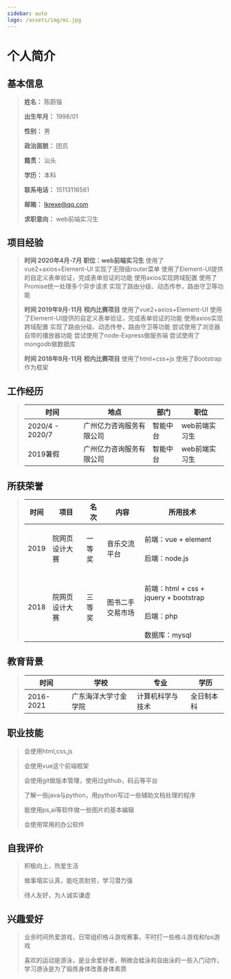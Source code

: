 ```yaml
---
sidebar: auto
logo: /assets/img/mi.jpg
---
```


# 个人简介



## 基本信息

> **姓名：** 陈蔚锴  
>
> **出生年月：** 1998/01      
>
> **性别：** 男  
>
> **政治面貌：** 团员       
>
> **籍贯：** 汕头    
>
> **学历：** 本科  
>
> **联系电话：** 15113116561    
>
> **邮箱：** lkrexe@qq.com
>
> **求职意向：** web前端实习生

## 项目经验
> **时间 2020年4月-7月**
> **职位：web前端实习生**
> 使用了vue2+axios+Element-UI
> 实现了无限级router菜单
> 使用了Element-UI提供的自定义表单验证，完成表单验证的功能
> 使用axios实现跨域配置
> 使用了Promise统一处理多个异步请求
> 实现了路由分级、动态传参，路由守卫等功能
>
> **时间 2019年9月-11月**
> **校内比赛项目**
> 使用了vue2+axios+Element-UI
> 使用了Element-UI提供的自定义表单验证，完成表单验证的功能
> 使用axios实现跨域配置
> 实现了路由分级、动态传参，路由守卫等功能
> 尝试使用了浏览器自带的播放器功能
> 尝试使用了node-Express做服务端
> 尝试使用了mongodb做数据库
>
> **时间 2018年9月-11月**
> **校内比赛项目**
> 使用了html+css+js
> 使用了Bootstrap作为框架

## 工作经历

> | 时间              | 地点                     | 部门     | 职位              |
> | ----------------- | ------------------------ | -------- | ---------------- |
> | 2020/4 - 2020/7   | 广州亿力咨询服务有限公司 | 智能中台 | web前端实习生 |
> | 2019暑假          | 广州亿力咨询服务有限公司 | 智能中台 | web前端实习生     |




## 所获荣誉

> | 时间 | 项目           | 名次   | 内容             | 所用技术                                                     |
> | ---- | -------------- | ------ | ---------------- | ------------------------------------------------------------ |
> | 2019 | 院网页设计大赛 | 一等奖 | 音乐交流平台     | <br />前端：vue + element<br /><br />后端：node.js<br /><br />|
> | 2018 | 院网页设计大赛 | 三等奖 | 图书二手交易市场 | <br />前端：html + css + jquery + bootstrap<br /><br />后端：php<br /><br />数据库：mysql |


## 教育背景

> | 时间      | 学校                 | 专业             | 学历       |
> | --------- | -------------------- | ---------------- | ---------- |
> | 2016-2021 | 广东海洋大学寸金学院 | 计算机科学与技术 | 全日制本科 |



## 职业技能

> 会使用html,css,js
>
> 会使用vue这个前端框架
>
> 会使用git做版本管理，使用过github，码云等平台
>
> 了解一些java与python，用python写过一些辅助文档处理的程序
>
> 能使用ps,ai等软件做一些图片的基本编辑
>
> 会使用常用的办公软件

##  自我评价

> 积极向上，热爱生活
>
> 做事塌实认真，能吃苦耐劳，学习潜力强
>
> 待人友好，为人诚实谦虚

## 兴趣爱好

>业余时间热爱游戏，日常组织格斗游戏赛事，平时打一些格斗游戏和fps游戏
>
>喜欢的运动是游泳，是业余爱好者，稍微会蛙泳和自由泳的一些入门动作，学习游泳是为了锻炼身体改善身体素质

